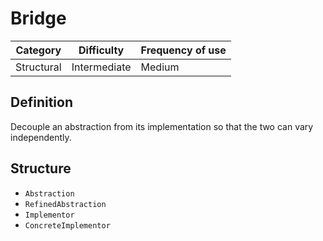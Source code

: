 # Bridge
| Category   | Difficulty   | Frequency of use |
| ---------- | ------------ | ---------------- |
| Structural | Intermediate | Medium           |

## Definition
Decouple an abstraction from its implementation so that the two can vary independently.

## Structure
- `Abstraction`
- `RefinedAbstraction`
- `Implementor`
- `ConcreteImplementor`
